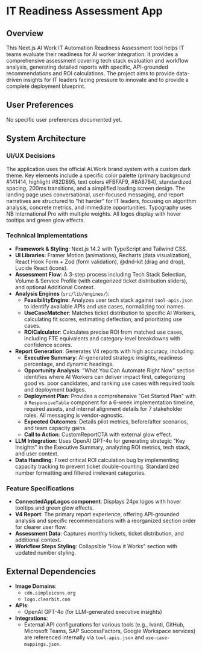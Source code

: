 # IT Readiness Assessment App

## Overview
This Next.js AI Work IT Automation Readiness Assessment tool helps IT teams evaluate their readiness for AI worker integration. It provides a comprehensive assessment covering tech stack evaluation and workflow analysis, generating detailed reports with specific, API-grounded recommendations and ROI calculations. The project aims to provide data-driven insights for IT leaders facing pressure to innovate and to provide a complete deployment blueprint.

## User Preferences
No specific user preferences documented yet.

## System Architecture

### UI/UX Decisions
The application uses the official Ai.Work brand system with a custom dark theme. Key elements include a specific color palette (primary background #141414, highlight #82D895, text colors #FBFAF9, #8A8784), standardized spacing, 200ms transitions, and a simplified loading screen design. The landing page uses conversational, user-focused messaging, and report narratives are structured to "hit harder" for IT leaders, focusing on algorithm analysis, concrete metrics, and immediate opportunities. Typography uses NB International Pro with multiple weights. All logos display with hover tooltips and green glow effects.

### Technical Implementations
-   **Framework & Styling**: Next.js 14.2 with TypeScript and Tailwind CSS.
-   **UI Libraries**: Framer Motion (animations), Recharts (data visualization), React Hook Form + Zod (form validation), @dnd-kit (drag and drop), Lucide React (icons).
-   **Assessment Flow**: A 3-step process including Tech Stack Selection, Volume & Service Profile (with categorized ticket distribution sliders), and optional Additional Context.
-   **Analysis Engines** (`src/lib/engines/`):
    -   **FeasibilityEngine**: Analyzes user tech stack against `tool-apis.json` to identify available APIs and use cases, normalizing tool names.
    -   **UseCaseMatcher**: Matches ticket distribution to specific AI Workers, calculating fit scores, estimating deflection, and prioritizing use cases.
    -   **ROICalculator**: Calculates precise ROI from matched use cases, including FTE equivalents and category-level breakdowns with confidence scores.
-   **Report Generation**: Generates V4 reports with high accuracy, including:
    -   **Executive Summary**: AI-generated strategic insights, readiness percentage, and dynamic headings.
    -   **Opportunity Analysis**: "What You Can Automate Right Now" section identifies where AI Workers can deliver impact first, categorizing good vs. poor candidates, and ranking use cases with required tools and deployment badges.
    -   **Deployment Plan**: Provides a comprehensive "Get Started Plan" with a `ResponsiveTable` component for a 6-week implementation timeline, required assets, and internal alignment details for 7 stakeholder roles. All messaging is vendor-agnostic.
    -   **Expected Outcomes**: Details pilot metrics, before/after scenarios, and team capacity gains.
    -   **Call to Action**: CustomReportCTA with external glow effect.
-   **LLM Integration**: Uses OpenAI GPT-4o for generating strategic "Key Insights" in the Executive Summary, analyzing ROI metrics, tech stack, and user context.
-   **Data Handling**: Fixed critical ROI calculation bug by implementing capacity tracking to prevent ticket double-counting. Standardized number formatting and filtered irrelevant categories.

### Feature Specifications
-   **ConnectedAppLogos component**: Displays 24px logos with hover tooltips and green glow effects.
-   **V4 Report**: The primary report experience, offering API-grounded analysis and specific recommendations with a reorganized section order for clearer user flow.
-   **Assessment Data**: Captures monthly tickets, ticket distribution, and additional context.
-   **Workflow Steps Styling**: Collapsible "How it Works" section with updated number styling.

## External Dependencies
-   **Image Domains**:
    -   `cdn.simpleicons.org`
    -   `logo.clearbit.com`
-   **APIs**:
    -   OpenAI GPT-4o (for LLM-generated executive insights)
-   **Integrations**:
    -   External API configurations for various tools (e.g., Ivanti, GitHub, Microsoft Teams, SAP SuccessFactors, Google Workspace services) are referenced internally via `tool-apis.json` and `use-case-mappings.json`.